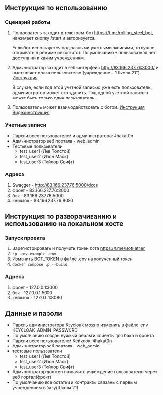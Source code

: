 ## Инструкция по использованию
### Сценарий работы
1. Пользователь заходит в телеграм-бот https://t.me/rolling_steel_bot, нажимает кнопку /start и авторизуется. 

   Если бот используется под разными учетными записями, то лучше открывать в режиме инкогнито). По умолчанию у пользователя нет доступа ни к каким учреждениям.
3. Администратор заходит в веб-интерфейс http://83.166.237.76:3000/ и выставляет права пользователю (учреждение - "Школа 21"). [Инструкция](https://docs.yandex.ru/docs/view?url=ya-disk-public%3A%2F%2FtAddGDpLRg2G229CGaJGA3bh0%2FLdRgivkNq9cBAP9%2BXJs7dtwHXKTJECqkIBeFJMq%2FJ6bpmRyOJonT3VoXnDag%3D%3D%3A%2F%D0%A0%D1%83%D0%BA%D0%BE%D0%B2%D0%BE%D0%B4%D1%81%D1%82%D0%B2%D0%BE%20%D0%BF%D0%BE%D0%BB%D1%8C%D0%B7%D0%BE%D0%B2%D0%B0%D1%82%D0%B5%D0%BB%D1%8F%20%D0%90%D0%B4%D0%BC%D0%B8%D0%BD%20%D0%9F%D0%B0%D0%BD%D0%B5%D0%BB%D1%8C.docx&name=%D0%A0%D1%83%D0%BA%D0%BE%D0%B2%D0%BE%D0%B4%D1%81%D1%82%D0%B2%D0%BE%20%D0%BF%D0%BE%D0%BB%D1%8C%D0%B7%D0%BE%D0%B2%D0%B0%D1%82%D0%B5%D0%BB%D1%8F%20%D0%90%D0%B4%D0%BC%D0%B8%D0%BD%20%D0%9F%D0%B0%D0%BD%D0%B5%D0%BB%D1%8C.docx&nosw=1)

   В случае, если под этой учетной записью уже есть пользователь, администратор может его удалить. Под одной учетной записью может быть только один пользователь.
4. Пользователь может взаимодействовать с ботом. [Инструкция](https://docs.yandex.ru/docs/view?url=ya-disk-public%3A%2F%2FtAddGDpLRg2G229CGaJGA3bh0%2FLdRgivkNq9cBAP9%2BXJs7dtwHXKTJECqkIBeFJMq%2FJ6bpmRyOJonT3VoXnDag%3D%3D%3A%2F%D0%BE%D0%BF%D0%B8%D1%81%D0%B0%D0%BD%D0%B8%D0%B5_%D1%80%D0%B0%D0%B1%D0%BE%D1%82%D1%8B_%D0%B1%D0%BE%D1%82%D0%B0.docx&name=%D0%BE%D0%BF%D0%B8%D1%81%D0%B0%D0%BD%D0%B8%D0%B5_%D1%80%D0%B0%D0%B1%D0%BE%D1%82%D1%8B_%D0%B1%D0%BE%D1%82%D0%B0.docx) [Видеоинструкция](https://disk.yandex.ru/d/WJHebNgl5l7s4A/%D0%98%D1%81%D0%BF%D0%BE%D0%BB%D1%8C%D0%B7%D0%BE%D0%B2%D0%B0%D0%BD%D0%B8%D0%B5%20%D1%81%D0%B5%D1%80%D0%B2%D0%B8%D1%81%D0%B0.mp4)

### Учетные записи
- Пароли всех пользователей и администратора: 4hakat0n
- Администратор веб портала - web_admin
- Тестовые пользователи 
    - test_user1 (Лев Толстой)
    - test_user2 (Илон Маск)
    - test_user3 (Тейлор Свифт)
 
### Адреса 
1. Swagger - http://83.166.237.76:5000/docs
2. фронт - 83.166.237.76:3000
3. бэк - 83.166.237.76:5000
4. кейклок - 83.166.237.76:8080

## Инструкция по разворачиванию и использованию на локальном хосте
### Запуск проекта
1. Зарегистрировать и получить токен бота https://t.me/BotFather
2. ```cp .env.example .env```
3. Изменить BOT_TOKEN в файле .env на полученный токен
4. ```docker compose up --build```

### Адреса 
1. фронт - 127.0.0.1:3000
2. бэк - 127.0.0.1:5000
3. кейклок - 127.0.0.1:8080

## Данные и пароли
- Пароль администратора Keycloak можно изменить в файле .env KEYCLOAK_ADMIN_PASSWORD
- По умолчанию создан нужный реалм и клиенты для бэка и фронта
- Пароли всех пользователей Кейклок: 4hakat0n
- Администратор веб портала - web_admin
- тестовые пользователи 
    - test_user1 (Лев Толстой)
    - test_user2 (Илон Маск)
    - test_user3 (Тейлор Свифт)
- Администратор должен назначить учреждение пользователю через веб портал(фронт)
- По умолчанию все остатки и контракты связаны с первым учреждением в базу(Школа 21)   
